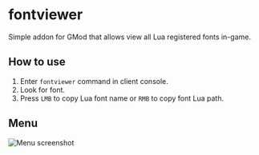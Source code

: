 # fontviewer
 Simple addon for GMod that allows view all Lua registered fonts in-game.

## How to use
1. Enter `fontviewer` command in client console.
2. Look for font.
3. Press `LMB` to copy Lua font name or `RMB` to copy font Lua path.
## Menu
![Menu screenshot](https://i.imgur.com/LLQktgf.jpg "Menu demo")
